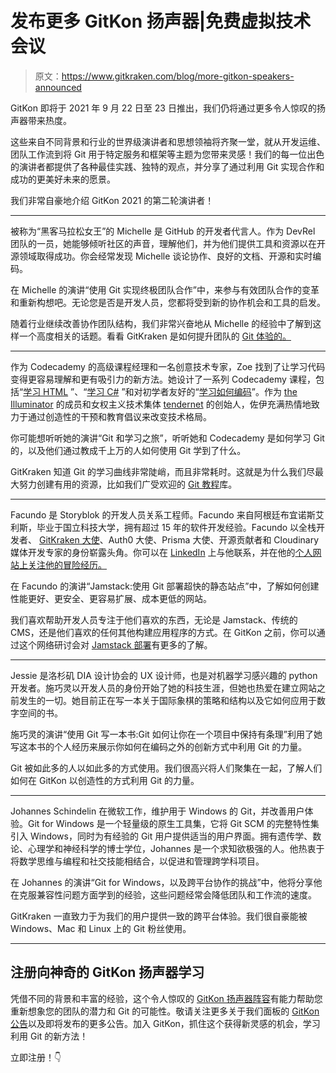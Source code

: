# 发布更多 GitKon 扬声器|免费虚拟技术会议

> 原文：<https://www.gitkraken.com/blog/more-gitkon-speakers-announced>

GitKon 即将于 2021 年 9 月 22 日至 23 日推出，我们仍将通过更多令人惊叹的扬声器带来热度。

这些来自不同背景和行业的世界级演讲者和思想领袖将齐聚一堂，就从开发运维、团队工作流到将 Git 用于特定服务和框架等主题为您带来灵感！我们的每一位出色的演讲者都提供了各种最佳实践、独特的观点，并分享了通过利用 Git 实现合作和成功的更美好未来的愿景。

我们非常自豪地介绍 GitKon 2021 的第二轮演讲者！

* * *

被称为“黑客马拉松女王”的 Michelle 是 GitHub 的开发者代言人。作为 DevRel 团队的一员，她能够倾听社区的声音，理解他们，并为他们提供工具和资源以在开源领域取得成功。你会经常发现 Michelle 谈论协作、良好的文档、开源和实时编码。

在 Michelle 的演讲“使用 Git 实现终极团队合作”中，来参与有效团队合作的变革和重新构想吧。无论您是否是开发人员，您都将受到新的协作机会和工具的启发。

随着行业继续改善协作团队结构，我们非常兴奋地从 Michelle 的经验中了解到这样一个高度相关的话题。看看 GitKraken 是如何提升团队的 [Git 体验的。](https://www.gitkraken.com/git-client/team-features)

* * *

作为 Codecademy 的高级课程经理和一名创意技术专家，Zoe 找到了让学习代码变得更容易理解和更有吸引力的新方法。她设计了一系列 Codecademy 课程，包括“[学习 HTML](https://www.codecademy.com/learn/learn-html) ”、“[学习 C#](https://www.codecademy.com/learn/learn-c-sharp) ”和对初学者友好的“[学习如何编码](https://www.codecademy.com/learn/learn-how-to-code)”。作为 [the Illuminator](http://theilluminator.org/) 的成员和女权主义技术集体 [tendernet](https://tendernet.us/) 的创始人，佐伊充满热情地致力于通过创造性的干预和教育倡议来改变技术格局。

你可能想听听她的演讲“Git 和学习之旅”，听听她和 Codecademy 是如何学习 Git 的，以及他们通过教成千上万的人如何使用 Git 学到了什么。

GitKraken 知道 Git 的学习曲线非常陡峭，而且非常耗时。这就是为什么我们尽最大努力创建有用的资源，比如我们广受欢迎的 [Git 教程](https://www.gitkraken.com/learn/git/tutorials)库。

* * *

Facundo 是 Storyblok 的开发人员关系工程师。Facundo 来自阿根廷布宜诺斯艾利斯，毕业于国立科技大学，拥有超过 15 年的软件开发经验。Facundo 以全栈开发者、 [GitKraken 大使](https://www.gitkraken.com/ambassador)、Auth0 大使、Prisma 大使、开源贡献者和 Cloudinary 媒体开发专家的身份崭露头角。你可以在 [LinkedIn](https://www.linkedin.com/in/facundogiuliani/) 上与他联系，并在他的[个人网站上关注他的冒险经历。](https://fgiuliani.com/)

在 Facundo 的演讲“Jamstack:使用 Git 部署超快的静态站点”中，了解如何创建性能更好、更安全、更容易扩展、成本更低的网站。

我们喜欢帮助开发人员专注于他们喜欢的东西，无论是 Jamstack、传统的 CMS，还是他们喜欢的任何其他构建应用程序的方式。在 GitKon 之前，你可以通过这个网络研讨会对 [Jamstack 部署](https://www.gitkraken.com/webinar/jamstack-nextjs)有更多的了解。

* * *

Jessie 是洛杉矶 DIA 设计协会的 UX 设计师，也是对机器学习感兴趣的 python 开发者。施巧灵以开发人员的身份开始了她的科技生涯，但她也热爱在建立网站之前发生的一切。她目前正在写一本关于国际象棋的策略和结构以及它如何应用于数字空间的书。

施巧灵的演讲“使用 Git 写一本书:Git 如何让你在一个项目中保持有条理”利用了她写这本书的个人经历来展示你如何在编码之外的创新方式中利用 Git 的力量。

Git 被如此多的人以如此多的方式使用。我们很高兴将人们聚集在一起，了解人们如何在 GitKon 以创造性的方式利用 Git 的力量。

* * *

Johannes Schindelin 在微软工作，维护用于 Windows 的 Git，并改善用户体验。Git for Windows 是一个轻量级的原生工具集，它将 Git SCM 的完整特性集引入 Windows，同时为有经验的 Git 用户提供适当的用户界面。拥有遗传学、数论、心理学和神经科学的博士学位，Johannes 是一个求知欲极强的人。他热衷于将数学思维与编程和社交技能相结合，以促进和管理跨学科项目。

在 Johannes 的演讲“Git for Windows，以及跨平台协作的挑战”中，他将分享他在克服兼容性问题方面学到的经验，这些问题经常会降低团队和工作流的速度。

GitKraken 一直致力于为我们的用户提供一致的跨平台体验。我们很自豪能被 Windows、Mac 和 Linux 上的 Git 粉丝使用。

* * *

## **注册向神奇的 GitKon 扬声器学习**

凭借不同的背景和丰富的经验，这个令人惊叹的 [GitKon 扬声器阵容](https://gitkon.com/speakers/)有能力帮助您重新想象您的团队的潜力和 Git 的可能性。敬请关注更多关于我们面板的 [GitKon 公告](https://gitkon.com/announcements/)以及即将发布的更多公告。加入 GitKon，抓住这个获得新灵感的机会，学习利用 Git 的新方法！

立即注册！👇